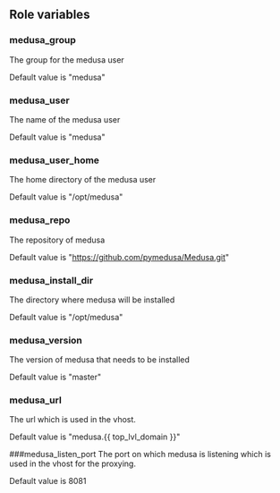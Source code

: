 ## Role variables

### medusa_group
The group for the medusa user

Default value is "medusa"

### medusa_user
The name of the medusa user

Default value is "medusa"

### medusa_user_home
The home directory of the medusa user

Default value is "/opt/medusa"

### medusa_repo
The repository of medusa

Default value is "https://github.com/pymedusa/Medusa.git"

### medusa_install_dir
The directory where medusa will be installed

Default value is "/opt/medusa"

### medusa_version
The version of medusa that needs to be installed

Default value is "master"

### medusa_url
The url which is used in the vhost.

Default value is "medusa.{{ top_lvl_domain }}"

###medusa_listen_port
The port on which medusa is listening which is used in the vhost for the proxying.

Default value is 8081
